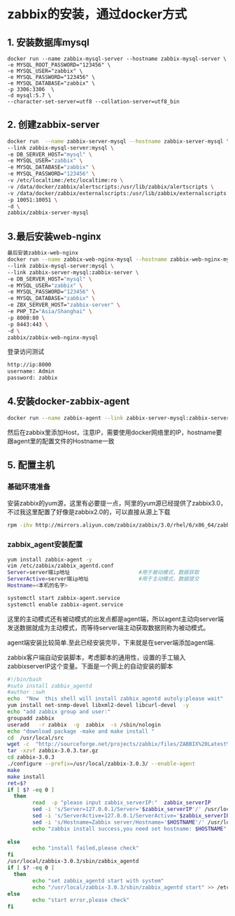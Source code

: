 # zabbix的安装，通过docker方式

## 1. 安装数据库mysql

```mysql
docker run --name zabbix-mysql-server --hostname zabbix-mysql-server \
-e MYSQL_ROOT_PASSWORD="123456" \
-e MYSQL_USER="zabbix" \
-e MYSQL_PASSWORD="123456" \
-e MYSQL_DATABASE="zabbix" \
-p 3306:3306  \
-d mysql:5.7 \
--character-set-server=utf8 --collation-server=utf8_bin
```

## 2. 创建zabbix-server

```sh
docker run  --name zabbix-server-mysql --hostname zabbix-server-mysql \
--link zabbix-mysql-server:mysql \
-e DB_SERVER_HOST="mysql" \
-e MYSQL_USER="zabbix" \
-e MYSQL_DATABASE="zabbix" \
-e MYSQL_PASSWORD="123456" \
-v /etc/localtime:/etc/localtime:ro \
-v /data/docker/zabbix/alertscripts:/usr/lib/zabbix/alertscripts \
-v /data/docker/zabbix/externalscripts:/usr/lib/zabbix/externalscripts \
-p 10051:10051 \
-d \
zabbix/zabbix-server-mysql
```

## 3.最后安装web-nginx

```sh
最后安装zabbix-web-nginx
docker run --name zabbix-web-nginx-mysql --hostname zabbix-web-nginx-mysql \
--link zabbix-mysql-server:mysql \
--link zabbix-server-mysql:zabbix-server \
-e DB_SERVER_HOST="mysql" \
-e MYSQL_USER="zabbix" \
-e MYSQL_PASSWORD="123456" \
-e MYSQL_DATABASE="zabbix" \
-e ZBX_SERVER_HOST="zabbix-server" \
-e PHP_TZ="Asia/Shanghai" \
-p 8000:80 \
-p 8443:443 \
-d \
zabbix/zabbix-web-nginx-mysql
```

登录访问测试
```sh
http://ip:8000
username: Admin
password: zabbix
```

## 4.安装docker-zabbix-agent

```sh
docker run --name zabbix-agent --link zabbix-server-mysql:zabbix-server -d zabbix/zabbix-agent:latest
```

然后在zabbix里添加Host，注意IP，需要使用docker网络里的IP，hostname要跟agent里的配置文件的Hostname一致


## 5. 配置主机

### 基础环境准备

安装zabbix的yum源，这里有必要提一点，阿里的yum源已经提供了zabbix3.0，不过我这里配置了好像是zabbix2.0的，可以直接从源上下载

```sh
rpm -ihv http://mirrors.aliyun.com/zabbix/zabbix/3.0/rhel/6/x86_64/zabbix-release-3.0-1.el6.noarch.rpm
```

### zabbix_agent安装配置

```sh
yum install zabbix-agent -y
vim /etc/zabbix/zabbix_agentd.conf
Server=server端ip地址                      #用于被动模式，数据获取
ServerActive=server端ip地址                #用于主动模式，数据提交
Hostname=<本机的名字>

systemctl start zabbix-agent.service
systemctl enable zabbix-agent.service
```

这里的主动模式还有被动模式的出发点都是agent端，所以agent主动向server端发送数据就成为主动模式，而等待server端主动获取数据则称为被动模式。

agent端安装比较简单.至此已经安装完毕，下来就是在server端添加agent端.

zabbix客户端自动安装脚本，考虑脚本的通用性，设置的手工输入zabbixserverIP这个变量。下面是一个网上的自动安装的脚本

```sh
#!/bin/bash
#suto install zabbix_agentd
#author :swh
echo  "Now  this shell will install zabbix_agentd autoly:please wait"
yum install net-snmp-devel libxml2-devel libcurl-devel  -y
echo "add zabbix group and user:"
groupadd zabbix
useradd   -r zabbix  -g  zabbix  -s /sbin/nologin
echo "download package -make and make install "
cd  /usr/local/src
wget -c  "http://sourceforge.net/projects/zabbix/files/ZABBIX%20Latest%20Stable/3.0.3/zabbix-3.0.3.tar.gz"
tar -xzvf zabbix-3.0.3.tar.gz
cd zabbix-3.0.3
./configure --prefix=/usr/local/zabbix-3.0.3/ --enable-agent
make
make install
ret=$?     
if [ $? -eq 0 ]
  then     
        read  -p "please input zabbix_serverIP:"  zabbix_serverIP
        sed -i 's/Server=127.0.0.1/Server='$zabbix_serverIP'/' /usr/local/zabbix-3.0.3/etc/zabbix_agentd.conf
        sed -i 's/ServerActive=127.0.0.1/ServerActive='$zabbix_serverIP'/' /usr/local/zabbix-3.0.3/etc/zabbix_agentd.conf
        sed -i 's/Hostname=Zabbix server/Hostname='$HOSTNAME'/' /usr/local/zabbix-3.0.3/etc/zabbix_agentd.conf
        echo "zabbix install success,you need set hostname: $HOSTNAME"
         
else
        echo "install failed,please check"
fi 
/usr/local/zabbix-3.0.3/sbin/zabbix_agentd
if [ $? -eq 0 ]
  then
        echo "set zabbix_agentd start with system"
        echo "/usr/local/zabbix-3.0.3/sbin/zabbix_agentd start" >> /etc/rc.d/rc.local
else
        echo "start error,please check"
fi
```